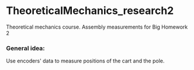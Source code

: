 # TheoreticalMechanics_research2
Theoretical mechanics course. Assembly measurements for Big Homework 2

### General idea: 
Use encoders' data to measure positions of the cart and the pole.

